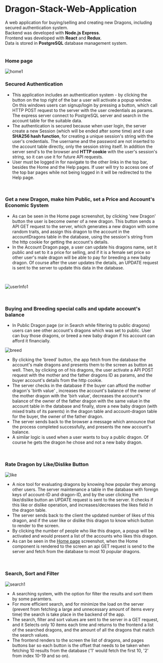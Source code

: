 # Dragon-Stack-Web-Application
A web application for buying/selling and creating new Dragons, including secured authentication system.<br />
Backend was developed with **Node.js Express**.<br />
Frontend was developed with **React** and **Redux**.<br />
Data is stored in **PostgreSQL** database management system.<br />
<br/>
### Home page
![home1](https://user-images.githubusercontent.com/53992561/120931369-e66d2100-c6f9-11eb-9d75-c8b261a9d58c.png)
<br />
### Secured Authentication  
* This application includes an authentication system - by clicking the button on the top right of the bar a user will activate a popup window.
On this windows users can signup/login by pressing a button, which call HTTP POST request to the server with the user credentials as params.
The express server connect to PostgreSQL server and search in the account table for the suitable data.<br />
* The authentication is secured because when user login, the server create a new Session (which will be ended after some time) and it use **SHA256 hash function**,
for creating a unique session's string with the user's credentials. The username and the password are not inserted to the account table directly, only the session string itself. In addition the server send's to the browser and **HTTP cookie** with the user's session's string, so it can use it for future API requests.
* User must be logged in for navigate to the other links in the top bar, besides the Home and the Help pages. If user will try to access one of the top bar pages while not being logged in it will be redirected to the Help page.
<br />

### Get a new Dragon, make him Public, set a Price and Account's Economic System
* As can be seen in the Home page screenshot, by clicking 'new Dragon' button the user is become owner of a new dragon. This button sends a API GET request to the server, which generates a new dragon with some random traits, and assign this dragon to the account in the accountDragons table in the database, using the session's string from the http cookie for getting the account's details.
* In the Account Dragon page, a user can update his dragons name, set it public and set to it a price for selling, and if it is a female set price so other user's male dragon will be able to pay for breeding a new baby dragon. Of course after the user updates the details, an UPDATE request is sent to the server to update this data in the database. 
<br />

![userInfo1](https://user-images.githubusercontent.com/53992561/120970303-ee69a700-c773-11eb-985e-092c36d013e0.png)

<br />


### Buying and Breeding special calls and update account's balance
* In Public Dragon page (or in Search while filtering to public dragons) users can see other account's dragons which was set to public. User can buy those dragons, or breed a new baby dragon if his account can afford it financially.

![breed](https://user-images.githubusercontent.com/53992561/120974020-4f937980-c778-11eb-8736-d24f791421c5.png)


* By clicking the 'breed' button, the app fetch from the database the account's male dragons and presents them to the screen as button as well. Then, by clicking on of his dragons, the user activate a API POST request with the mother and the father dragons ID as params, and the buyer account's details from the http cookie.
* The server checks in the database if the buyer can afford the mother dragon's 'birth value' , increases the account's balance of the owner of the mother dragon with the 'birh value', decreases the account's balance of the owner of the father dragon with the same value in the account table in the database and finally, store a new baby dragon (with mixed traits of its parents) in the dragon table and account-dragon table for the buyer, the owner of the father dragon.
* The server sends back to the browser a message which announce that the process completed successfully, and presents the new account's balance.
* A similar logic is used when a user wants to buy a public dragon. Of course he gets the dragon he chose and not a new baby dragon.

<br />

### Rate Dragon by Like/Dislike Button

![like](https://user-images.githubusercontent.com/53992561/120981676-94bba980-c780-11eb-844e-45830e103068.png)

* A nice tool for evaluating dragons by knowing how popular they among other users. The server maintenance a table in the database with foreign keys of account-ID and dragon-ID, and by the user clicking the like/dislike button an UPDATE request is sent to the server. It checks if this like or dislike operation, and increases/decreases the likes field in the dragon table.
* The server sends back to the client the updated number of likes of this dragon, and if the user like or dislike this dragon to know which button to render to the screen.
* By clicking the number of people who like this dragon, a popup will be activated and would present a list of the accounts who likes this dragon.
* As can be seen in the [Home page](#Home-page) screenshot, when the Home component is rendered to the screen an api GET request is send to the server and fetch from the database to most 10 popular dragons.

<br />

### Search, Sort and Filter

![search1](https://user-images.githubusercontent.com/53992561/120985152-03e6cd00-c784-11eb-9718-760bb87b18c7.png)

* A searching system, with the option for filter the results and sort them by some paramters.
* For more efficient search, and for minimize the load on the server (prevent from fetching a large and unnecessary amount of items every time) the search is take place in the backend of the app.
* The search, filter and sort values are sent to the server in a GET request, and it Selects only 10 items each time and returns to the frontend a list of the searched dragons, and the amount of all the dragons that match the search values.
* The frontend renders to the screen the list of dragons, and pages buttons bar so each button is the offset that needs to be taken when fetching 10 results from the database ('1' would fetch the first 10, '2' from index 10-19 and so on).


